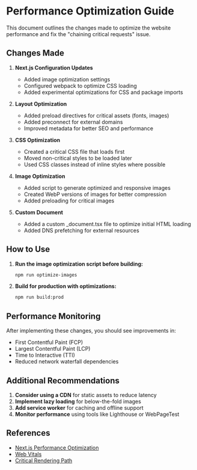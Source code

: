 # Performance Optimization Guide

This document outlines the changes made to optimize the website performance and fix the "chaining critical requests" issue.

## Changes Made

1. **Next.js Configuration Updates**
   - Added image optimization settings
   - Configured webpack to optimize CSS loading
   - Added experimental optimizations for CSS and package imports

2. **Layout Optimization**
   - Added preload directives for critical assets (fonts, images)
   - Added preconnect for external domains
   - Improved metadata for better SEO and performance

3. **CSS Optimization**
   - Created a critical CSS file that loads first
   - Moved non-critical styles to be loaded later
   - Used CSS classes instead of inline styles where possible

4. **Image Optimization**
   - Added script to generate optimized and responsive images
   - Created WebP versions of images for better compression
   - Added preloading for critical images

5. **Custom Document**
   - Added a custom _document.tsx file to optimize initial HTML loading
   - Added DNS prefetching for external resources

## How to Use

1. **Run the image optimization script before building:**
   ```bash
   npm run optimize-images
   ```

2. **Build for production with optimizations:**
   ```bash
   npm run build:prod
   ```

## Performance Monitoring

After implementing these changes, you should see improvements in:
- First Contentful Paint (FCP)
- Largest Contentful Paint (LCP)
- Time to Interactive (TTI)
- Reduced network waterfall dependencies

## Additional Recommendations

1. **Consider using a CDN** for static assets to reduce latency
2. **Implement lazy loading** for below-the-fold images
3. **Add service worker** for caching and offline support
4. **Monitor performance** using tools like Lighthouse or WebPageTest

## References

- [Next.js Performance Optimization](https://nextjs.org/docs/app/building-your-application/optimizing)
- [Web Vitals](https://web.dev/vitals/)
- [Critical Rendering Path](https://web.dev/critical-rendering-path/)
